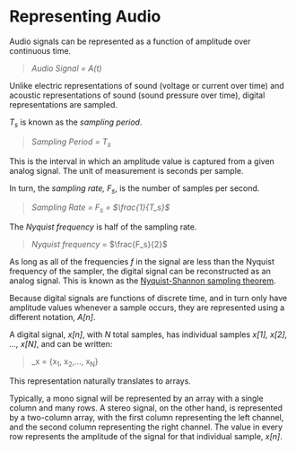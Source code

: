 # Representing Audio

Audio signals can be represented as a function of amplitude over continuous time.


> _Audio Signal = A(t)_

Unlike electric representations of sound (voltage or current over time) and acoustic representations of sound (sound pressure over time), digital representations are sampled.

_T<sub>s_ is known as the _sampling period_. 

> _Sampling Period = T<sub>s_

This is the interval in which an amplitude value is captured from a given analog signal. The unit of measurement is seconds per sample.

In turn, the _sampling rate, F<sub>s_, is the number of samples per second.

> _Sampling Rate = F<sub>s</sub> = $\frac{1}{T_s}$_

The _Nyquist frequency_ is half of the sampling rate.

> _Nyquist frequency_ = $\frac{F_s}{2}$

As long as all of the frequencies _f_ in the signal are less than the Nyquist frequency of the sampler, the digital signal can be reconstructed as an analog signal. This is known as the [Nyquist-Shannon sampling theorem](https://en.wikipedia.org/wiki/Nyquist–Shannon_sampling_theorem).

Because digital signals are functions of discrete time, and in turn only have amplitude values whenever a sample occurs, they are represented using a different notation, _A[n]_.

A digital signal, _x[n]_, with _N_ total samples, has individual samples _x[1], x[2], ..., x[N]_, and can be written:

> _x = {x<sub>1</sub>, x<sub>2</sub>,..., x<sub>N</sub>}

This representation naturally translates to arrays.

Typically, a mono signal will be represented by an array with a single column and many rows. A stereo signal, on the other hand, is represented by a two-column array, with the first column representing the left channel, and the second column representing the right channel. The value in every row represents the amplitude of the signal for that individual sample, _x[n]_.